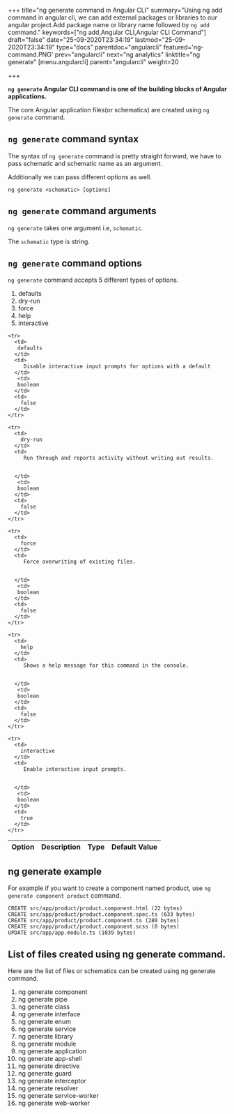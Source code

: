 +++
title="ng generate command in Angular CLI"
summary="Using ng add command in angular cli,  we can add external packages or libraries to our angular project.Add package name or library name followed by `ng add` command."
keywords=["ng add,Angular CLI,Angular CLI Command"]
draft="false"
date="25-09-2020T23:34:19"
lastmod="25-09-2020T23:34:19"
type="docs"
parentdoc="angularcli"
featured='ng-command.PNG'
prev="angularcli"
next="ng analytics"
linktitle="ng generate"
[menu.angularcli]
parent="angularcli"
weight=20

+++

**`ng generate` Angular CLI command is one of the building blocks of Angular applications.** 

The core Angular application files(or schematics) are created using `ng generate` command.

## `ng generate` command syntax 

The syntax of `ng generate` command is pretty straight forward, we have to pass schematic and schematic name as an argument.

Additionally we can pass different options as well.

```
ng generate <schematic> [options]
```

## `ng generate` command arguments

`ng generate` takes one argument i.e, `schematic`.

The `schematic` type is string.

## `ng generate` command options

`ng generate` command accepts 5 different types of options.

1. defaults
2. dry-run
3. force
4. help
5. interactive

<div class='table-responsive'><table class='table'>

  <thead>
    <tr>
      <th>Option</th>
      <th>Description</th>
      <th>Type</th>
      <th>Default Value</th>
     </tr>
  </thead>
  <tbody>
  
    <tr>
      <td>
       defaults
      </td>
      <td>
         Disable interactive input prompts for options with a default
      </td>
       <td>
       boolean
      </td>
      <td>
        false
      </td>
    </tr>

    <tr>
      <td>
        dry-run
      </td>
      <td>
         Run through and reports activity without writing out results.


      </td>
       <td>
       boolean
      </td>
      <td>
        false
      </td>
    </tr>

    <tr>
      <td>
        force
      </td>
      <td>
         Force overwriting of existing files.


      </td>
       <td>
       boolean
      </td>
      <td>
        false
      </td>
    </tr>

    <tr>
      <td>
        help
      </td>
      <td>
         Shows a help message for this command in the console.


      </td>
       <td>
       boolean
      </td>
      <td>
        false
      </td>
    </tr>

    <tr>
      <td>
        interactive
      </td>
      <td>
         Enable interactive input prompts.


      </td>
       <td>
       boolean
      </td>
      <td>
        true
      </td>
    </tr>
  
  </tbody>

</table></div>






## ng generate example 

For example if you want to create a component named product, use `ng generate component product` command. 

```
CREATE src/app/product/product.component.html (22 bytes)
CREATE src/app/product/product.component.spec.ts (633 bytes)
CREATE src/app/product/product.component.ts (280 bytes)
CREATE src/app/product/product.component.scss (0 bytes)
UPDATE src/app/app.module.ts (1039 bytes)
```

## List of files created using ng generate command. 

Here are the list of files or schematics can be created using ng generate command. 

1. ng generate component
2. ng generate pipe
3. ng generate class
4. ng generate interface
5. ng generate enum
6. ng generate service
7. ng generate library
8. ng generate module
9. ng generate application
10. ng generate app-shell
11. ng generate directive
12. ng generate guard
13. ng generate interceptor
14. ng generate resolver
15. ng generate service-worker
16. ng generate web-worker

